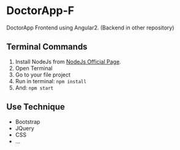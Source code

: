 # DoctorApp-F
DoctorApp Frontend using Angular2. (Backend in other repository)

## Terminal Commands

1. Install NodeJs from [NodeJs Official Page](https://nodejs.org/en).
2. Open Terminal
3. Go to your file project
4. Run in terminal: ```npm install```
5. And: ```npm start```

## Use Technique

* Bootstrap
* JQuery
* CSS
* ...

